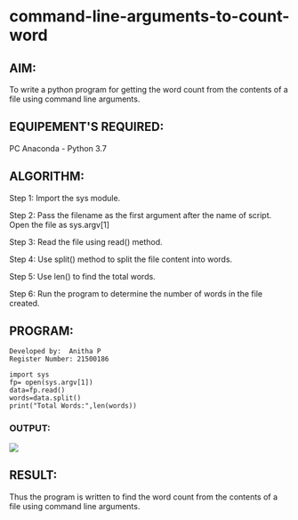# command-line-arguments-to-count-word
## AIM:
To write a python program for getting the word count from the contents of a file using command line arguments.
## EQUIPEMENT'S REQUIRED: 
PC
Anaconda - Python 3.7
## ALGORITHM: 
Step 1:
Import the sys module.

Step 2:
Pass the filename as the first argument after the name of script. Open the file as sys.argv[1]

Step 3:
Read the file using read() method.

Step 4:
Use split() method to split the file content into words.

Step 5:
Use len() to find the total words.

Step 6:
Run the program to determine the number of words in the file created.
## PROGRAM:
~~~
Developed by:  Anitha P
Register Number: 21500186

import sys
fp= open(sys.argv[1])
data=fp.read()
words=data.split()
print("Total Words:",len(words))
~~~
### OUTPUT:
![](out12)

## RESULT:
Thus the program is written to find the word count from the contents of a file using command line arguments.
